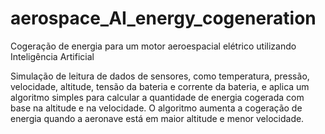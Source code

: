 # aerospace_AI_energy_cogeneration
Cogeração de energia para um motor aeroespacial elétrico utilizando Inteligência Artificial

Simulação de leitura de dados de sensores, como temperatura, pressão, velocidade, altitude, tensão da bateria e corrente da bateria, e aplica um algoritmo simples para calcular a quantidade de energia cogerada com base na altitude e na velocidade. O algoritmo aumenta a cogeração de energia quando a aeronave está em maior altitude e menor velocidade. 
